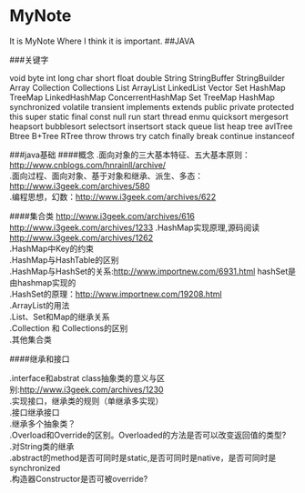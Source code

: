 # MyNote
It is MyNote Where I think it is important.
##JAVA

###关键字

void byte  int long  char  short float double String StringBuffer StringBuilder Array Collection Collections List ArrayList LinkedList Vector Set HashMap TreeMap LinkedHashMap ConcerrentHashMap Set TreeMap HashMap synchronized volatile transient implements extends public private protected this super static final const null run start thread enmu quicksort mergesort heapsort bubblesort selectsort insertsort stack queue list heap tree avlTree Btree B+Tree RTree throw throws try catch finally break continue instanceof

###java基础
####概念
.面向对象的三大基本特征、五大基本原则：http://www.cnblogs.com/hnrainll/archive/<br />
.面向过程、面向对象、基于对象和继承、派生、多态：http://www.i3geek.com/archives/580<br />
.编程思想，幻数：http://www.i3geek.com/archives/622<br />
	
####集合类
		http://www.i3geek.com/archives/616
		http://www.i3geek.com/archives/1233
.HashMap实现原理,源码阅读 http://www.i3geek.com/archives/1262<br />
.HashMap中Key的约束<br />
.HashMap与HashTable的区别<br />
.HashMap与HashSet的关系:http://www.importnew.com/6931.html hashSet是由hashmap实现的<br />
.HashSet的原理：http://www.importnew.com/19208.html<br />
.ArrayList的用法<br />
.List、Set和Map的继承关系<br />
.Collection 和 Collections的区别<br />
.其他集合类<br />

####继承和接口

.interface和abstrat class抽象类的意义与区别:http://www.i3geek.com/archives/1230<br />
.实现接口，继承类的规则（单继承多实现）<br />
.接口继承接口<br />
.继承多个抽象类？<br />
.Overload和Override的区别。Overloaded的方法是否可以改变返回值的类型?<br />
.对String类的继承<br />
.abstract的method是否可同时是static,是否可同时是native，是否可同时是synchronized<br />
.构造器Constructor是否可被override?<br />
